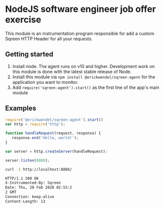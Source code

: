 # NodeJS software engineer job offer exercise

This module is an instrumentation program responsible for add a custom Sqreen HTTP Header for all your requests.

## Getting started

1. Install node. The agent runs on v10 and higher. Development work on this module is done with the latest stable release of Node.
2. Install this module via `npm install @erickwendel/sqreen-agent` for the application you want to monitor.
3. Add `require('sqreen-agent').start()` as the first line of the app's main module

## Examples

```js
require('@erickwendel/sqreen-agent').start()
var http = require('http');

function handleRequest(request, response) {
   response.end('Hello, world!');
}

var server = http.createServer(handleRequest);

server.listen(8888);
```

```bash
curl -I http://localhost:8888/
```

```bash
HTTP/1.1 200 OK
X-Instrumented-By: Sqreen
Date: Thu, 20 Feb 2020 02:53:2
2 GMT
Connection: keep-alive
Content-Length: 13
```
